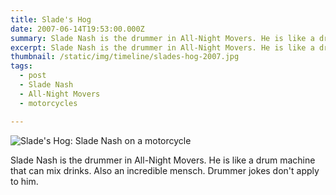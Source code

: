 ```yaml
---
title: Slade's Hog
date: 2007-06-14T19:53:00.000Z
summary: Slade Nash is the drummer in All-Night Movers. He is like a drum machine that can mix drinks. Also an incredible mensch. Drummer jokes don't apply to him.
excerpt: Slade Nash is the drummer in All-Night Movers. He is like a drum machine that can mix drinks. Also an incredible mensch. Drummer jokes don't apply to him.
thumbnail: /static/img/timeline/slades-hog-2007.jpg 
tags:
  - post 
  - Slade Nash
  - All-Night Movers
  - motorcycles

---
```


![Slade's Hog: Slade Nash on a motorcycle](/static/img/timeline/slades-hog-2007.jpg "Slade's Hog")

Slade Nash is the drummer in All-Night Movers. He is like a drum machine that can mix drinks. Also an incredible mensch. Drummer jokes don't apply to him.